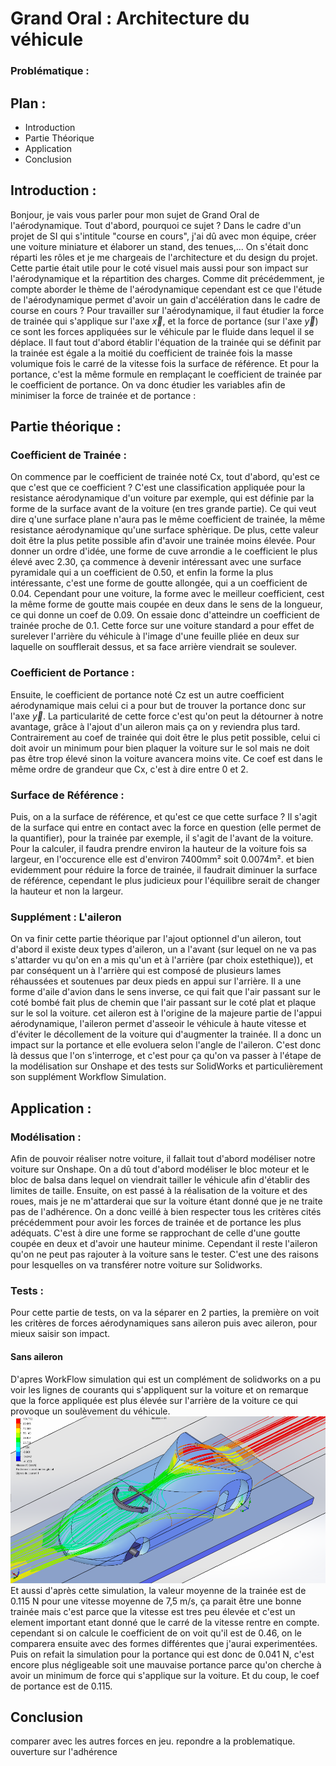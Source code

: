 # Grand Oral : Architecture du véhicule 
### Problématique : 
## Plan :
- Introduction
- Partie Théorique
- Application
- Conclusion
## Introduction :
Bonjour, je vais vous parler pour mon sujet de Grand Oral de l'aérodynamique. Tout d'abord, pourquoi ce sujet ? Dans le cadre d'un projet de SI qui s'intitule "course en cours", j'ai dû avec mon équipe, créer une voiture miniature et élaborer un stand, des tenues,... On s'était donc réparti les rôles et je me chargeais de l'architecture et du design du projet. Cette partie était utile pour le coté visuel mais aussi pour son impact sur l'aérodynamique et la répartition des charges. Comme dit précédemment, je compte aborder le thème de l'aérodynamique cependant est ce que l'étude de l'aérodynamique permet d'avoir un gain d'accélération dans le cadre de course en cours ?
Pour travailler sur l'aérodynamique, il faut étudier la force de trainée qui s'applique sur l'axe $\overrightarrow{x}$, et la force de portance (sur l'axe $\overrightarrow{y}$) ce sont les forces appliquées sur le véhicule par le fluide dans lequel il se déplace. Il faut tout d'abord établir l'équation de la trainée qui se définit par la trainée est égale a la moitié du coefficient de trainée fois la masse volumique fois le carré de la vitesse fois la surface de référence. Et pour la portance, c'est la même formule en remplaçant le coefficient de trainée par le coefficient de portance. On va donc étudier les variables afin de minimiser la force de trainée et de portance :
## Partie théorique :
### Coefficient de Trainée :
On commence par le coefficient de trainée noté Cx, tout d'abord, qu'est ce que c'est que ce coefficient ? C'est une classification appliquée pour la resistance aérodynamique d'un voiture par exemple, qui est définie par la forme de la surface avant de la voiture (en tres grande partie). Ce qui veut dire q'une surface plane n'aura pas le même coefficient de trainée, la même resistance aérodynamique qu'une surface sphèrique. De plus, cette valeur doit être la plus petite possible afin d'avoir une trainée moins élevée. Pour donner un ordre d'idée, une forme de cuve arrondie a le coefficient le plus élevé avec 2.30, ça commence à devenir intéressant avec une surface pyramidale qui a un coefficient de 0.50, et enfin la forme la plus intéressante, c'est une forme de goutte allongée, qui a un coefficient de 0.04. Cependant pour une voiture, la forme avec le meilleur coefficient, cest la même forme de goutte mais coupée en deux dans le sens de la longueur, ce qui donne un coef de 0.09. On essaie donc d'atteindre un coefficient de trainée proche de 0.1. Cette force sur une voiture standard a pour effet de surelever l'arrière du véhicule à l'image d'une feuille pliée en deux sur laquelle on soufflerait dessus, et sa face arrière viendrait se soulever. 
### Coefficient de Portance :
Ensuite, le coefficient de portance noté Cz est un autre coefficient aérodynamique mais celui ci a pour but de trouver la portance donc sur l'axe $\overrightarrow{y}$. La particularité de cette force c'est qu'on peut la détourner à notre avantage, grâce à l'ajout d'un aileron mais ça on y reviendra plus tard. Contrairement au coef de trainée qui doit être le plus petit possible, celui ci doit avoir un minimum pour bien plaquer la voiture sur le sol mais ne doit pas être trop élevé sinon la voiture avancera moins vite. Ce coef est dans le même ordre de grandeur que Cx, c'est à dire entre 0 et 2.
### Surface de Référence :
Puis, on a la surface de référence, et qu'est ce que cette surface ? Il s'agit de la surface qui entre en contact avec la force en question (elle permet de la quantifier), pour la trainée par exemple, il s'agit de l'avant de la voiture. Pour la calculer, il faudra prendre environ la hauteur de la voiture fois sa largeur, en l'occurence elle est d'environ 7400mm² soit 0.0074m². et bien evidemment pour réduire la force de trainée, il faudrait diminuer la surface de référence, cependant le plus judicieux pour l'équilibre serait de changer la hauteur et non la largeur.
### Supplément : L'aileron
On va finir cette partie théorique par l'ajout optionnel d'un aileron, tout d'abord il existe deux types d'aileron, un a l'avant (sur lequel on ne va pas s'attarder vu qu'on en a mis qu'un et à l'arrière (par choix estethique)), et par conséquent un à l'arrière qui est composé de plusieurs lames réhaussées et soutenues par deux pieds en appui sur l'arrière. Il a une forme d'aile d'avion dans le sens inverse, ce qui fait que l'air passant sur le coté bombé fait plus de chemin que l'air passant sur le coté plat  et plaque sur le sol la voiture. cet aileron est à l'origine de la majeure partie de l'appui aérodynamique, l'aileron permet d'asseoir le véhicule à haute vitesse et d'éviter le décollement de la voiture qui d'augmenter la trainée. Il a donc un impact sur la portance et elle evoluera selon l'angle de l'aileron. C'est donc là dessus que l'on s'interroge, et c'est pour ça qu'on va passer à l'étape de la modélisation sur Onshape et des tests sur SolidWorks et particulièrement son supplément Workflow Simulation. 
## Application :
### Modélisation :
Afin de pouvoir réaliser notre voiture, il fallait tout d'abord modéliser notre voiture sur Onshape. On a dû tout d'abord modéliser le bloc moteur et le bloc de balsa dans lequel on viendrait tailler le véhicule afin d'établir des limites de taille. Ensuite, on est passé à la réalisation de la voiture et des roues, mais je ne m'attarderai que sur la voiture étant donné que je ne traite pas de l'adhérence. On a donc veillé à bien respecter tous les critères cités précédemment pour avoir les forces de trainée et de portance les plus adéquats. C'est à dire une forme se rapprochant de celle d'une goutte coupée en deux et d'avoir une hauteur minime. Cependant il reste l'aileron qu'on ne peut pas rajouter à la voiture sans le tester. C'est une des raisons pour lesquelles on va transférer notre voiture sur Solidworks.
### Tests :
Pour cette partie de tests, on va la séparer en 2 parties, la première on voit les critères de forces aérodynamiques sans aileron puis avec aileron, pour mieux saisir son impact. 
#### Sans aileron
D'apres WorkFlow simulation qui est un complément de solidworks on a pu voir les lignes de courants qui s'appliquent sur la voiture et on remarque que la force appliquée est plus élevée sur l'arrière de la voiture ce qui provoque un soulèvement du véhicule.
![modélisation](noe_voitureeeee_trainee.png)
Et aussi d'après cette simulation, la valeur moyenne de la trainée est de 0.115 N pour une vitesse moyenne de 7,5 m/s, ça parait être une bonne trainée mais c'est parce que la vitesse est tres peu élevée et c'est un element important etant donné que le carré de la vitesse rentre en compte. cependant si on calcule le coefficient de on voit qu'il est de 0.46, on le comparera ensuite avec des formes différentes que j'aurai experimentées. Puis on refait la simulation pour la portance qui est donc de 0.041 N, c'est encore plus négligeable soit une mauvaise portance parce qu'on cherche à avoir un minimum de force qui s'applique sur la voiture. Et du coup, le coef de portance est de 0.115.
## Conclusion
comparer avec les autres forces en jeu. repondre a la problematique. ouverture sur l'adhérence
